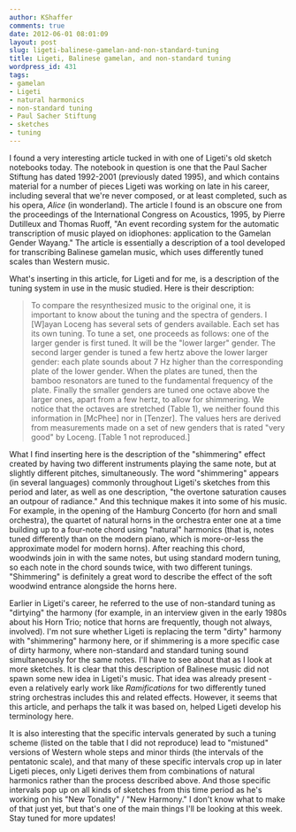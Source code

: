 ```yaml
---
author: KShaffer
comments: true
date: 2012-06-01 08:01:09
layout: post
slug: ligeti-balinese-gamelan-and-non-standard-tuning
title: Ligeti, Balinese gamelan, and non-standard tuning
wordpress_id: 431
tags:
- gamelan
- Ligeti
- natural harmonics
- non-standard tuning
- Paul Sacher Stiftung
- sketches
- tuning
---
```


I found a very interesting article tucked in with one of Ligeti's old sketch notebooks today. The notebook in question is one that the Paul Sacher Stiftung has dated 1992-2001 (previously dated 1995), and which contains material for a number of pieces Ligeti was working on late in his career, including several that we're never composed, or at least completed, such as his opera, _Alice_ (in wonderland). The article I found is an obscure one from the proceedings of the International Congress on Acoustics, 1995, by Pierre Dutilleux and Thomas Ruoff, "An event recording system for the automatic transcription of music played on idiophones: application to the Gamelan Gender Wayang." The article is essentially a description of a tool developed for transcribing Balinese gamelan music, which uses differently tuned scales than Western music.





What's inserting in this article, for Ligeti and for me, is a description of the tuning system in use in the music studied. Here is their description:





> To compare the resynthesized music to the original one, it is important to know about the tuning and the spectra of genders. I [W]ayan Loceng has several sets of genders available. Each set has its own tuning. To tune a set, one proceeds as follows: one of the larger gender is first tuned. It will be the "lower larger" gender. The second larger gender is tuned a few hertz above the lower larger gender: each plate sounds about 7 Hz higher than the corresponding plate of the lower gender. When the plates are tuned, then the bamboo resonators are tuned to the fundamental frequency of the plate. Finally the smaller genders are tuned one octave above the larger ones, apart from a few hertz, to allow for shimmering. We notice that the octaves are stretched (Table 1), we neither found this information in [McPhee] nor in [Tenzer]. The values hers are derived from measurements made on a set of new genders that is rated "very good" by Loceng. [Table 1 not reproduced.]





What I find inserting here is the description of the "shimmering" effect created by having two different instruments playing the same note, but at slightly different pitches, simultaneously. The word "shimmering" appears (in several languages) commonly throughout Ligeti's sketches from this period and later, as well as one description, "the overtone saturation causes an outpour of radiance." And this technique makes it into some of his music. For example, in the opening of the Hamburg Concerto (for horn and small orchestra), the quartet of natural horns in the orchestra enter one at a time building up to a four-note chord using "natural" harmonics (that is, notes tuned differently than on the modern piano, which is more-or-less the approximate model for modern horns). After reaching this chord, woodwinds join in with the same notes, but using standard modern tuning, so each note in the chord sounds twice, with two different tunings. "Shimmering" is definitely a great word to describe the effect of the soft woodwind entrance alongside the horns here.





Earlier in Ligeti's career, he referred to the use of non-standard tuning as "dirtying" the harmony (for example, in an interview given in the early 1980s about his Horn Trio; notice that horns are frequently, though not always, involved). I'm not sure whether Ligeti is replacing the term "dirty" harmony with "shimmering" harmony here, or if shimmering is a more specific case of dirty harmony, where non-standard and standard tuning sound simultaneously for the same notes. I'll have to see about that as I look at more sketches. It is clear that this description of Balinese music did not spawn some new idea in Ligeti's music. That idea was already present - even a relatively early work like _Ramifications_ for two differently tuned string orchestras includes this and related effects. However, it seems that this article, and perhaps the talk it was based on, helped Ligeti develop his terminology here.





It is also interesting that the specific intervals generated by such a tuning scheme (listed on the table that I did not reproduce) lead to "mistuned" versions of Western whole steps and minor thirds (the intervals of the pentatonic scale), and that many of these specific intervals crop up in later Ligeti pieces, only Ligeti derives them from combinations of natural harmonics rather than the process described above. And those specific intervals pop up on all kinds of sketches from this time period as he's working on his "New Tonality" / "New Harmony." I don't know what to make of that just yet, but that's one of the main things I'll be looking at this week. Stay tuned for more updates!
